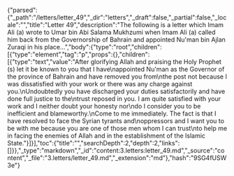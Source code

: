 {"parsed":{"_path":"/letters/letter_49","_dir":"letters","_draft":false,"_partial":false,"_locale":"","title":"Letter 49","description":"The following is a letter which Imam Ali (a) wrote to Umar bin Abi Salama Mukhzumi when Imam Ali (a) called him back from the Governorship of Bahrain and appointed Nu'man bin Ajlan Zuraqi in his place...","body":{"type":"root","children":[{"type":"element","tag":"p","props":{},"children":[{"type":"text","value":"After glorifying Allah and praising the Holy Prophet (s) let it be known to you that I have\nappointed Nu'man as the Governor of the province of Bahrain and have removed you from\nthe post not because I was dissatisfied with your work or there was any charge against you.\nUndoubtedly you have discharged your duties satisfactorily and have done full justice to the\ntrust reposed in you. I am quite satisfied with your work and I neither doubt your honesty nor\ndo I consider you to be inefficient and blameworthy.\nCome to me immediately. The fact is that I have resolved to face the Syrian tyrants and\noppressors and I want you to be with me because you are one of those men whom I can trust\nto help me in facing the enemies of Allah and in the establishment of the Islamic State."}]}],"toc":{"title":"","searchDepth":2,"depth":2,"links":[]}},"_type":"markdown","_id":"content:3.letters:letter_49.md","_source":"content","_file":"3.letters/letter_49.md","_extension":"md"},"hash":"9SG4fUSW3e"}